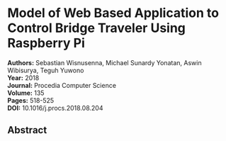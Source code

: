 # Model of Web Based Application to Control Bridge Traveler Using Raspberry Pi

**Authors:** Sebastian Wisnusenna, Michael Sunardy Yonatan, Aswin Wibisurya, Teguh Yuwono  
**Year:** 2018  
**Journal:** Procedia Computer Science  
**Volume:** 135  
**Pages:** 518-525  
**DOI:** 10.1016/j.procs.2018.08.204  

## Abstract


